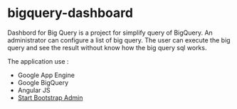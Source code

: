 bigquery-dashboard
==================

Dashbord for Big Query is a project for simplify query of BigQuery.
An administrator can configure a list of big query. The user can execute the big query and see the result without know how the big query sql works.

The application use :
- Google App Engine
- Google BigQuery
- Angular JS
- [Start Bootstrap Admin](https://github.com/IronSummitMedia/startbootstrap-sb-admin)
